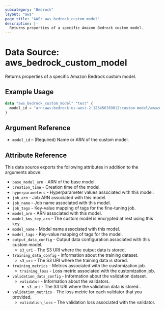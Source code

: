 ```yaml
---
subcategory: "Bedrock"
layout: "aws"
page_title: "AWS: aws_bedrock_custom_model"
description: |-
  Returns properties of a specific Amazon Bedrock custom model.
---
```


# Data Source: aws_bedrock_custom_model

Returns properties of a specific Amazon Bedrock custom model.

## Example Usage

```terraform
data "aws_bedrock_custom_model" "test" {
  model_id = "arn:aws:bedrock:us-west-2:123456789012:custom-model/amazon.titan-text-express-v1:0:8k/ly16hhi765j4 "
}
```

## Argument Reference

* `model_id` – (Required) Name or ARN of the custom model.

## Attribute Reference

This data source exports the following attributes in addition to the arguments above:

* `base_model_arn` - ARN of the base model.
* `creation_time` - Creation time of the model.
* `hyperparameters` - Hyperparameter values associated with this model.
* `job_arn` - Job ARN associated with this model.
* `job_name` - Job name associated with this model.
* `job_tags` - Key-value mapping of tags for the fine-tuning job.
* `model_arn` - ARN associated with this model.
* `model_kms_key_arn` - The custom model is encrypted at rest using this key.
* `model_name` - Model name associated with this model.
* `model_tags` - Key-value mapping of tags for the model.
* `output_data_config` - Output data configuration associated with this custom model.
    * `s3_uri` - The S3 URI where the output data is stored.
* `training_data_config` - Information about the training dataset.
    * `s3_uri` - The S3 URI where the training data is stored.
* `training_metrics` - Metrics associated with the customization job.
    * `training_loss` - Loss metric associated with the customization job.
* `validation_data_config` - Information about the validation dataset.
    * `validator` - Information about the validators.
        * `s3_uri` - The S3 URI where the validation data is stored..
* `validation_metrics` - The loss metric for each validator that you provided.
    * `validation_loss` - The validation loss associated with the validator.
  